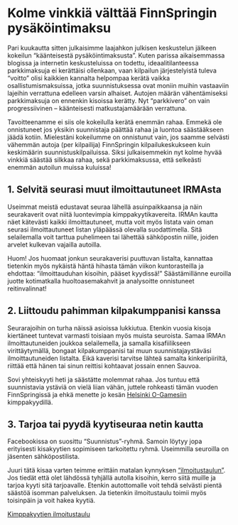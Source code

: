 # Kolme vinkkiä välttää FinnSpringin pysäköintimaksu

Pari kuukautta sitten julkaisimme laajahkon julkisen keskustelun jälkeen kokeilun “käänteisestä pysäköintimaksusta”. Kuten parissa aikaisemmassa blogissa ja internetin keskusteluissa on todettu, ideaalitilanteessa parkkimaksuja ei kerättäisi ollenkaan, vaan kilpailun järjestelyistä tuleva “voitto” olisi kaikkien kannalta helpompaa kerätä vaikka osallistumismaksuissa, jotka suunnistuksessa ovat moniin muihin vastaaviin lajeihin verrattuna edelleen varsin alhaiset. Autojen määrän vähentämiseksi parkkimaksuja on ennenkin kisoissa kerätty. Nyt “parkkivero” on vain progressiivinen – käänteisesti matkustajamäärään verrattuna.

Tavoitteenamme ei siis ole kokeilulla kerätä enemmän rahaa. Emmekä ole onnistuneet jos yksikin suunnistaja päättää rahaa ja luontoa säästääkseen jäädä kotiin. Mielestäni kokeilumme on onnistunut vain, jos saamme selvästi vähemmän autoja (per kilpailija) FinnSpringin kilpailukeskukseen kuin keskimäärin suunnistuskilpailuissa. Siksi julkaisemmekin nyt kolme hyvää vinkkiä säästää silkkaa rahaa, sekä parkkimaksussa, että selkeästi enemmän autoilun muissa kuluissa!

## 1. Selvitä seurasi muut ilmoittautuneet IRMAsta

Useimmat meistä edustavat seuraa lähellä asuinpaikkaansa ja näin seurakaverit ovat niitä luontevimpia kimppakyytikavereita. IRMAn kautta näet kätevästi kaikki ilmoittautuneet, mutta voit myös listata vain oman seurasi ilmoittautuneet listan yläpäässä olevalla suodattimella. Sitä selailemalla voit tarttua puhelimeen tai lähettää sähköpostin niille, joiden arvelet kulkevan vajailla autoilla.

Huom! Jos huomaat jonkun seurakaverisi puuttuvan listalta, kannattaa tietenkin myös nykäistä häntä hihasta tämän viikon kuntorasteilla ja ehdottaa: “ilmoittauduhan kisoihin, pääset kyydissä!” Säästämillänne euroilla juotte kotimatkalla huoltoasemakahvit ja analysoitte onnistuneet reitinvalinnat!

## 2. Liittoudu pahimman kilpakumppanisi kanssa

Seurarajoihin on turha näissä asioissa lukkiutua. Etenkin vuosia kisoja kiertäneet tuntevat varmasti toisiaan myös muista seuroista. Samaa IRMAn ilmoittautuneiden joukkoa selailemella, ja samalla kisafiilikseen virittäytymällä, bongaat kilpakumppanisi tai muun suunnistajaystäväsi ilmoittautuneiden listalta. Eikä kaverisi tarvitse lähteä samalta kinkeripiiriltä, riittää että hänen tai sinun reittisi kohtaavat jossain ennen Sauvoa. 

Sovi yhteiskyyti heti ja säästätte molemmat rahaa. Jos tuntuu että suunnistavia ystäviä on vielä liian vähän, juttele rohkeasti tämän vuoden FinnSpringissä ja ehkä menette jo kesän [Helsinki O-Gamesiin](http://helsinkiogames.fi) kimppakyydillä. 

## 3. Tarjoa tai pyydä kyytiseuraa netin kautta

Facebookissa on suosittu “Suunnistus”-ryhmä. Samoin löytyy jopa erityisesti kisakyytien sopimiseen tarkoitettu ryhmä. Useimmilla seuroilla on jäsenten sähköpostilista. 

Juuri tätä kisaa varten teimme erittäin matalan kynnyksen [“ilmoitustaulun”](https://docs.google.com/spreadsheets/d/1r2sPT9-v6lhxa1H_aXDH0H7nNEI_YtohExgPK6_iM14/edit#gid=0). Jos tiedät että olet lähdössä tyhjällä autolla kisoihin, kerro siitä muille ja tarjoa kyyti sitä tarjoavalle. Etenkin autottomalle voit tehdä selvästi pientä säästöä isomman palveluksen. Ja tietenkin ilmoitustaulu toimii myös toisinpäin ja voit hakea kyytiä.

[Kimppakyytien ilmoitustaulu](https://docs.google.com/spreadsheets/d/1r2sPT9-v6lhxa1H_aXDH0H7nNEI_YtohExgPK6_iM14/edit#gid=0)


